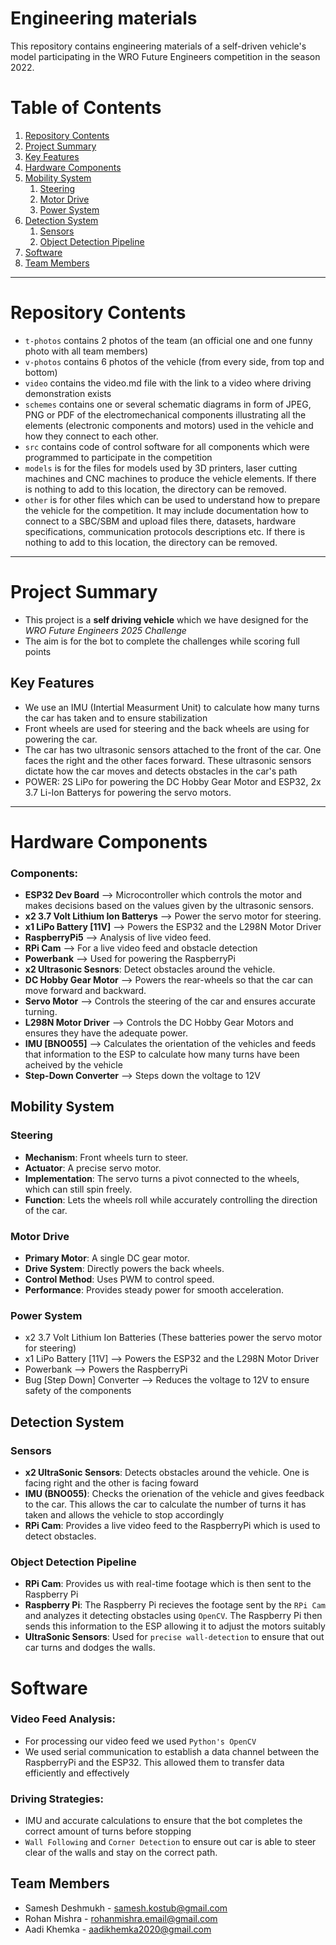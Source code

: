 Engineering materials
====

This repository contains engineering materials of a self-driven vehicle's model participating in the WRO Future Engineers competition in the season 2022.

# Table of Contents

1. [Repository Contents](#repository-contents)
2. [Project Summary](#project-summary)
3. [Key Features](#key-features)
4. [Hardware Components](#hardware-components)
5. [Mobility System](#mobility-system)
    1. [Steering](#steering)
    2. [Motor Drive](#motor-drive)
    3. [Power System](#power-system)
6. [Detection System](#detection-system)
    1. [Sensors](#sensors)
    2. [Object Detection Pipeline](#object-detection-pipeline)
7. [Software](#software)
8. [Team Members](#team-members)

---

# Repository Contents

* `t-photos` contains 2 photos of the team (an official one and one funny photo with all team members)
* `v-photos` contains 6 photos of the vehicle (from every side, from top and bottom)
* `video` contains the video.md file with the link to a video where driving demonstration exists
* `schemes` contains one or several schematic diagrams in form of JPEG, PNG or PDF of the electromechanical components illustrating all the elements (electronic components and motors) used in the vehicle and how they connect to each other.
* `src` contains code of control software for all components which were programmed to participate in the competition
* `models` is for the files for models used by 3D printers, laser cutting machines and CNC machines to produce the vehicle elements. If there is nothing to add to this location, the directory can be removed.
* `other` is for other files which can be used to understand how to prepare the vehicle for the competition. It may include documentation how to connect to a SBC/SBM and upload files there, datasets, hardware specifications, communication protocols descriptions etc. If there is nothing to add to this location, the directory can be removed.

---

# Project Summary

- This project is a **self driving vehicle** which we have designed for the *WRO Future Engineers 2025 Challenge*
- The aim is for the bot to complete the challenges while scoring full points

## Key Features

- We use an IMU (Intertial Measurment Unit) to calculate how many turns the car has taken and to ensure stabilization
- Front wheels are used for steering and the back wheels are using for powering the car.
- The car has two ultrasonic sensors attached to the front of the car. One faces the right and the other faces forward. These ultrasonic sensors dictate how the car moves and detects obstacles in the car's path
- POWER: 2S LiPo for powering the DC Hobby Gear Motor and ESP32, 2x 3.7 Li-Ion Batterys for powering the servo motors.

---

# Hardware Components

### Components:

- **ESP32 Dev Board** --> Microcontroller which controls the motor and makes decisions based on the values given by the ultrasonic sensors.
- **x2 3.7 Volt Lithium Ion Batterys** --> Power the servo motor for steering.
- **x1 LiPo Battery [11V]** --> Powers the ESP32 and the L298N Motor Driver
- **RaspberryPi5** --> Analysis of live video feed.
- **RPi Cam** --> For a live video feed and obstacle detection
- **Powerbank** --> Used for powering the RaspberryPi
- **x2 Ultrasonic Sesnors**: Detect obstacles around the vehicle.
- **DC Hobby Gear Motor** --> Powers the rear-wheels so that the car can move forward and backward.
- **Servo Motor** --> Controls the steering of the car and ensures accurate turning.
- **L298N Motor Driver** --> Controls the DC Hobby Gear Motors and ensures they have the adequate power.
- **IMU [BNO055]** --> Calculates the orientation of the vehicles and feeds that information to the ESP to calculate how many turns have been acheived by the vehicle
- **Step-Down Converter** --> Steps down the voltage to 12V
## Mobility System

### Steering
- **Mechanism**: Front wheels turn to steer.
- **Actuator**: A precise servo motor.
- **Implementation**: The servo turns a pivot connected to the wheels, which can still spin freely.
- **Function**: Lets the wheels roll while accurately controlling the direction of the car.

### Motor Drive
- **Primary Motor**: A single DC gear motor.
- **Drive System**: Directly powers the back wheels.
- **Control Method**: Uses PWM to control speed.
- **Performance**: Provides steady power for smooth acceleration.

### Power System
- x2 3.7 Volt Lithium Ion Batteries (These batteries power the servo motor for steering)
- x1 LiPo Battery [11V] --> Powers the ESP32 and the L298N Motor Driver
- Powerbank --> Powers the RaspberryPi
- Bug [Step Down] Converter --> Reduces the voltage to 12V to ensure safety of the components

## Detection System

### Sensors
- **x2 UltraSonic Sensors**: Detects obstacles around the vehicle. One is facing right and the other is facing foward
- **IMU (BNO055)**: Checks the orienation of the vehicle and gives feedback to the car. This allows the car to calculate the number of turns it has taken and allows the vehicle to stop accordingly
- **RPi Cam**: Provides a live video feed to the RaspberryPi which is used to detect obstacles.

### Object Detection Pipeline
- **RPi Cam**: Provides us with real-time footage which is then sent to the Raspberry Pi
- **Raspberry Pi**: The Raspberry Pi recieves the footage sent by the `RPi Cam` and analyzes it detecting obstacles using `OpenCV`. The Raspberry Pi then sends this information to the ESP allowing it to adjust the motors suitably
- **UltraSonic Sensors**: Used for `precise wall-detection` to ensure that out car turns and dodges the walls.

# Software

### Video Feed Analysis:
- For processing our video feed we used `Python's OpenCV`
- We used serial communication to establish a data channel between the RaspberryPi and the ESP32. This allowed them to transfer data efficiently and effectively

### Driving Strategies:
- IMU and accurate calculations to ensure that the bot completes the correct amount of turns before stopping
- `Wall Following` and `Corner Detection` to ensure out car is able to steer clear of the walls and stay on the correct path.
     
## Team Members
 * Samesh Deshmukh - samesh.kostub@gmail.com
 * Rohan Mishra  - rohanmishra.email@gmail.com
 * Aadi Khemka - aadikhemka2020@gmail.com


